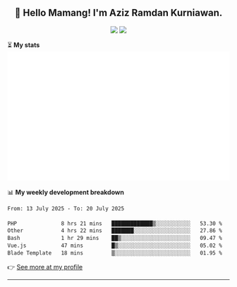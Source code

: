 <h2 align="center">👋 Hello Mamang! I'm Aziz Ramdan Kurniawan.</h2>  
<p align="center">
  <img src="https://komarev.com/ghpvc/?username=azizramdan">
  <img src="https://wakatime.com/badge/user/90056fa0-4c31-4eca-954e-2a3ac05896f9.svg">
</p>
    
⏳ **My stats**  
![](https://raw.githubusercontent.com/azizramdan/github-stats/master/generated/overview.svg#gh-dark-mode-only)

📊 **My weekly development breakdown**
<!--START_SECTION:waka-->

```txt
From: 13 July 2025 - To: 20 July 2025

PHP              8 hrs 21 mins   █████████████▒░░░░░░░░░░░   53.30 %
Other            4 hrs 22 mins   ███████░░░░░░░░░░░░░░░░░░   27.86 %
Bash             1 hr 29 mins    ██▒░░░░░░░░░░░░░░░░░░░░░░   09.47 %
Vue.js           47 mins         █▒░░░░░░░░░░░░░░░░░░░░░░░   05.02 %
Blade Template   18 mins         ▒░░░░░░░░░░░░░░░░░░░░░░░░   01.95 %
```

<!--END_SECTION:waka-->
👉 [See more at my profile](https://wakatime.com/@azizramdan)
***
